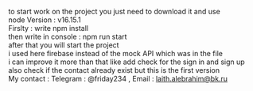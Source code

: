 to start work on the project you just need to download it and use  <br />
node Version : v16.15.1 <br />
Firslty : write  npm install <br />
then write in console : npm run start <br />
after that you will start the project <br />
i used here firebase instead of the mock API which  was in the file <br />
i can improve it more than that like add check for the sign in and sign up also check if the contact already exist but this is the first version <br />
My contact : Telegram : @friday234 , Email : laith.alebrahim@bk.ru 
